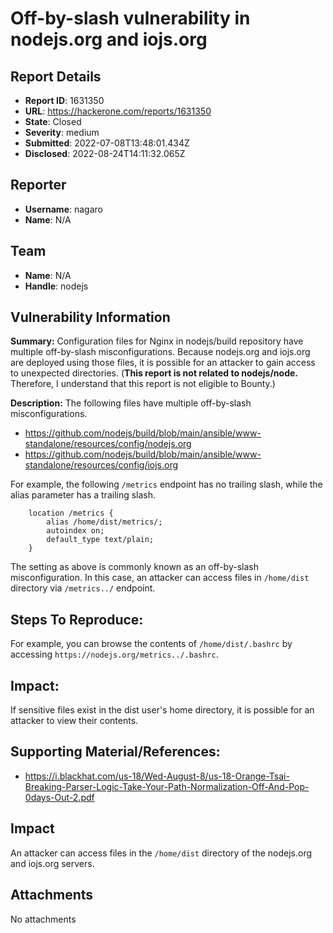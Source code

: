 # Off-by-slash vulnerability in nodejs.org and iojs.org

## Report Details
- **Report ID**: 1631350
- **URL**: https://hackerone.com/reports/1631350
- **State**: Closed
- **Severity**: medium
- **Submitted**: 2022-07-08T13:48:01.434Z
- **Disclosed**: 2022-08-24T14:11:32.065Z

## Reporter
- **Username**: nagaro
- **Name**: N/A

## Team
- **Name**: N/A
- **Handle**: nodejs

## Vulnerability Information
**Summary:** 
Configuration files for Nginx in nodejs/build repository have multiple off-by-slash misconfigurations. Because nodejs.org and iojs.org are deployed using those files, it is possible for an attacker to gain access to unexpected directories. (**This report is not related to nodejs/node.** Therefore, I understand that this report is not eligible to Bounty.)

**Description:** 
The following files have multiple off-by-slash misconfigurations.
- https://github.com/nodejs/build/blob/main/ansible/www-standalone/resources/config/nodejs.org
- https://github.com/nodejs/build/blob/main/ansible/www-standalone/resources/config/iojs.org

For example, the following `/metrics` endpoint has no trailing slash, while the alias parameter has a trailing slash.
```
    location /metrics {
        alias /home/dist/metrics/;
        autoindex on;
        default_type text/plain;
    }
```
The setting as above is commonly known as an off-by-slash misconfiguration.
In this case, an attacker can access files in `/home/dist` directory via `/metrics../` endpoint.

## Steps To Reproduce:
For example, you can browse the contents of `/home/dist/.bashrc` by accessing `https://nodejs.org/metrics../.bashrc`.

## Impact: 
If sensitive files exist in the dist user's home directory, it is possible for an attacker to view their contents.

## Supporting Material/References:
* https://i.blackhat.com/us-18/Wed-August-8/us-18-Orange-Tsai-Breaking-Parser-Logic-Take-Your-Path-Normalization-Off-And-Pop-0days-Out-2.pdf

## Impact

An attacker can access files in the `/home/dist` directory of the nodejs.org and iojs.org servers.

## Attachments
No attachments
